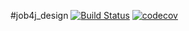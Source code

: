 #job4j_design
[![Build Status](https://travis-ci.com/alaktyushin/job4j_threads.svg?branch=main)](https://travis-ci.com/alaktyushin/job4j_threads)
[![codecov](https://codecov.io/gh/alaktyushin/job4j_design/branch/master/graph/badge.svg?token=6GJ7KCBIUB)](https://codecov.io/gh/alaktyushin/job4j_design)
